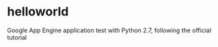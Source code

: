 helloworld
==========

Google App Engine application test with Python 2.7, following the official tutorial
